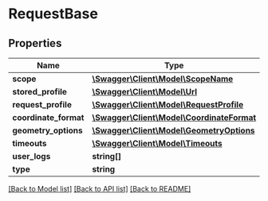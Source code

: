 # RequestBase

## Properties
Name | Type | Description | Notes
------------ | ------------- | ------------- | -------------
**scope** | [**\Swagger\Client\Model\ScopeName**](ScopeName.md) |  | [optional] 
**stored_profile** | [**\Swagger\Client\Model\Url**](Url.md) |  | [optional] 
**request_profile** | [**\Swagger\Client\Model\RequestProfile**](RequestProfile.md) |  | [optional] 
**coordinate_format** | [**\Swagger\Client\Model\CoordinateFormat**](CoordinateFormat.md) |  | [optional] 
**geometry_options** | [**\Swagger\Client\Model\GeometryOptions**](GeometryOptions.md) |  | [optional] 
**timeouts** | [**\Swagger\Client\Model\Timeouts**](Timeouts.md) |  | [optional] 
**user_logs** | **string[]** |  | [optional] 
**type** | **string** |  | 

[[Back to Model list]](../../README.md#documentation-for-models) [[Back to API list]](../../README.md#documentation-for-api-endpoints) [[Back to README]](../../README.md)

